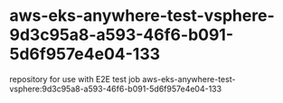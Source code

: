 # aws-eks-anywhere-test-vsphere-9d3c95a8-a593-46f6-b091-5d6f957e4e04-133
repository for use with E2E test job aws-eks-anywhere-test-vsphere:9d3c95a8-a593-46f6-b091-5d6f957e4e04-133
